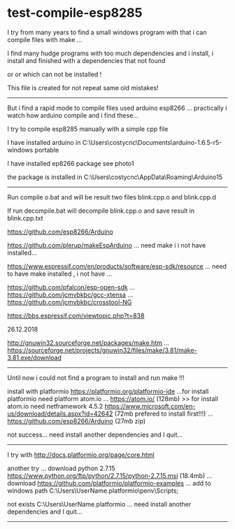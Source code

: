 # test-compile-esp8285

I try from many years to find a small windows program with that i can compile files with make ...

I find many hudge programs with too much dependencies and i install, i install and finished with a dependencies that not found

or or which can not be installed !

This file is created for not repeat same old mistakes!

---------------------------------------------------------------------------

But i find a rapid mode to compile files used arduino esp8266 ... practically i watch how arduino compile and i find these...

I try to compile esp8285 manually with a simple cpp file 

I have installed arduino in C:\Users\costycnc\Documents\arduino-1.6.5-r5-windows portable

I have installed ep8266 package see photo1

the package is installed in C:\Users\costycnc\AppData\Roaming\Arduino15

__________________________________________________________________________

Run compile o.bat and will be result two files blink.cpp.o and blink.cpp.d

If run decompile.bat will decompile blink.cpp.o and save result in blink.cpp.txt

https://github.com/esp8266/Arduino

https://github.com/plerup/makeEspArduino ... need make i i not have installed...

https://www.espressif.com/en/products/software/esp-sdk/resource ... need to have make installed , i not have ...

https://github.com/pfalcon/esp-open-sdk ... https://github.com/jcmvbkbc/gcc-xtensa ... https://github.com/jcmvbkbc/crosstool-NG

https://bbs.espressif.com/viewtopic.php?t=838

26.12.2018

http://gnuwin32.sourceforge.net/packages/make.htm ... https://sourceforge.net/projects/gnuwin32/files/make/3.81/make-3.81.exe/download

---------------------------------------------------------------------------------------------------------------

Until now i could not find a program to install and run make !!!

install with platformio https://platformio.org/platformio-ide ...for install platformio need platform atom.io ... https://atom.io/ (128mb) >> for install atom.io need netframework 4.5.2 https://www.microsoft.com/en-us/download/details.aspx?id=42642 (72mb prefered to install first!!!) ... https://github.com/esp8266/Arduino (27mb zip)

not success... need install another dependencies and I quit...

-------------------------------------------------------------------------------------------------------------------------------

I try with http://docs.platformio.org/page/core.html

another try ... download python 2.7.15 https://www.python.org/ftp/python/2.7.15/python-2.7.15.msi (18.4mb) ... 
download https://github.com/platformio/platformio-examples ... add to windows path C:\Users\UserName\.platformio\penv\Scripts;

not exists C:\Users\UserName\.platformio  ... need install another dependencies and I quit...

------------------------------------------------------------------------------------------------------------------------------







